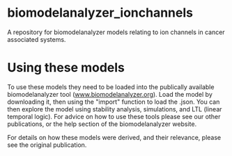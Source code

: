 # biomodelanalyzer_ionchannels
A repository for biomodelanalyzer models relating to ion channels in cancer associated systems.

# Using these models
To use these models they need to be loaded into the publically available biomodelanalyzer tool (www.biomodelanalyzer.org). Load the model by downloading it, then using the "import" function to load the .json. You can then explore the model using stability analysis, simulations, and LTL (linear temporal logic). For advice on how to use these tools please see our other publications, or the help section of the biomodelanalyzer website.

For details on how these models were derived, and their relevance, please see the original publication.
